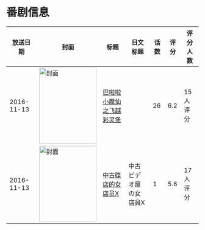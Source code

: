 # 番剧信息

|放送日期|封面|标题|日文标题|话数|评分|评分人数|
|---|---|---|---|---|---|---|
|2016-11-13|<img src="https://lain.bgm.tv/pic/cover/c/c8/b0/194923_iiCeU.jpg" alt="封面" style="width:150px;height:200px;object-fit:cover;">|[巴啦啦小魔仙之飞越彩灵堡](https://bangumi.tv/subject/194923)||26|6.2|15人评分|
|2016-11-13|<img src="https://lain.bgm.tv/pic/cover/c/29/ec/198691_Ya6j4.jpg" alt="封面" style="width:150px;height:200px;object-fit:cover;">|[中古碟店的女店员X](https://bangumi.tv/subject/198691)|中古ビデオ屋の女店員X|1|5.6|17人评分|
